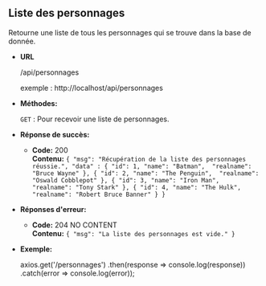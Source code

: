 **Liste des personnages**
----
  Retourne une liste de tous les personnages qui se trouve dans la base de donnée.

* **URL**

  /api/personnages

  exemple : http://localhost/api/personnages
  
* **Méthodes:**
  
  `GET` : Pour recevoir une liste de personnages.

* **Réponse de succès:**

  * **Code:** 200 <br />
    **Contenu:** `{
        "msg": "Récupération de la liste des personnages réussie.",
    	  "data" : {
            "id": 1,
            "name": "Batman", 
            "realname": "Bruce Wayne"
		    }, {
            "id": 2,
            "name": "The Penguin", 
            "realname": "Oswald Cobblepot"
        }, {
            "id": 3,
            "name": "Iron Man", 
            "realname": "Tony Stark"
        }, {
            "id": 4,
            "name": "The Hulk", 
            "realname": "Robert Bruce Banner"
        }
 	  }`
 
* **Réponses d'erreur:**

  * **Code:** 204 NO CONTENT <br />
    **Contenu:** `{ "msg": "La liste des personnages est vide." }`
    
* **Exemple:**
 
    axios.get('/personnages')
	 	.then(response => console.log(response))
	 	.catch(error => console.log(error));
    